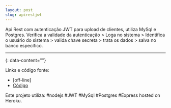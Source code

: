 ```yaml
---
layout: post
slug: apirestjwt
---
```



Api Rest com autenticação JWT para upload de clientes, utiliza MySql e Postgres. Verifica a validade da autenticação > Loga no sistema > Identifica o usuário do sistema > valida chave secreta > trata os dados > salva no banco específico. 

---
{: data-content=""}

Links e código fonte:
- [off-line]
- [Código](https://github.com/izichtl/apiclient)

Este projeto utiliza: #nodejs #JWT #MySql #Postgres #Express hosted on Heroku.





